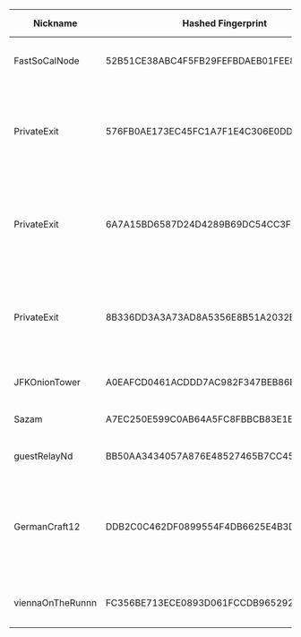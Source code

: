 | Nickname |  Hashed Fingerprint	| Or Addresses | Contact | Running | Flags | Last Seen | First Seen | Last Restarted | Advertised Bandwidth | Platform | Version | Version Status | Recommended Version | Verified hostnames | Exit policy |
|---|---|---|---|---|---|---|---|---|---|---|---|---|---|---|---|
|FastSoCalNode | 52B51CE38ABC4F5FB29FEFBDAEB01FEE862B18D6 | ["136.52.106.167:9001"] | tor[at]xerq.net | true | Running, V2Dir, Valid | 2025-10-15 12:00:00 | 2025-10-15 10:00:00 | 2025-10-15 08:57:04 | 0 | Tor 0.4.8.18 on FreeBSD | 0.4.8.18 | recommended | true | N/A | ["reject *:*"]|
|PrivateExit | 576FB0AE173EC45FC1A7F1E4C306E0DDFF71F6C4 | ["172.93.52.145:9001","[2602:ff16:1:1156::1]:9001"] | your-email@example.com | false | Exit, Running, V2Dir, Valid | 2025-10-15 11:00:00 | 2025-10-15 04:00:00 | 2025-10-15 03:01:33 | 0 | Tor 0.4.8.18 on Linux | 0.4.8.18 | recommended | true | N/A | ["reject 0.0.0.0/8:*","reject 169.254.0.0/16:*","reject 127.0.0.0/8:*","reject 192.168.0.0/16:*","reject 10.0.0.0/8:*","reject 172.16.0.0/12:*","reject 172.93.52.145:*","accept *:*"]|
|PrivateExit | 6A7A15BD6587D24D4289B69DC54CC3F823AB8EBA | ["104.225.221.195:9001","[2602:ff16:1:12ca::1]:9001"] | your-email@example.com | false | Exit, Running, V2Dir, Valid | 2025-10-15 11:00:00 | 2025-10-15 04:00:00 | 2025-10-15 03:01:35 | 0 | Tor 0.4.8.18 on Linux | 0.4.8.18 | recommended | true | N/A | ["reject 0.0.0.0/8:*","reject 169.254.0.0/16:*","reject 127.0.0.0/8:*","reject 192.168.0.0/16:*","reject 10.0.0.0/8:*","reject 172.16.0.0/12:*","reject 104.225.221.195:*","accept *:*"]|
|PrivateExit | 8B336DD3A3A73AD8A5356E8B51A2032E2DE74113 | ["104.225.223.97:9001","[2602:ff16:1:12a8::1]:9001"] | your-email@example.com | false | Exit, Running, V2Dir, Valid | 2025-10-15 11:00:00 | 2025-10-15 04:00:00 | 2025-10-15 03:01:31 | 0 | Tor 0.4.8.18 on Linux | 0.4.8.18 | recommended | true | N/A | ["reject 0.0.0.0/8:*","reject 169.254.0.0/16:*","reject 127.0.0.0/8:*","reject 192.168.0.0/16:*","reject 10.0.0.0/8:*","reject 172.16.0.0/12:*","reject 104.225.223.97:*","accept *:*"]|
|JFKOnionTower | A0EAFCD0461ACDDD7AC982F347BEB86BFCBD2A62 | ["162.120.71.95:443","[2a0a:8dc0:2060::a]:443"] | JOEBOES | true | Running, V2Dir, Valid | 2025-10-15 12:00:00 | 2025-10-15 04:00:00 | 2025-10-15 03:43:09 | 0 | Tor 0.4.8.19 on Linux | 0.4.8.19 | recommended | true | N/A | ["reject *:*"]|
|Sazam | A7EC250E599C0AB64A5FC8FBBCB83E1EABC7F4EA | ["91.98.34.161:9001","[2a01:4f8:c014:edbb::1]:9001"] | N/A | true | Running, V2Dir, Valid | 2025-10-15 12:00:00 | 2025-10-15 05:00:00 | 2025-10-15 04:07:05 | 0 | Tor 0.4.8.17 on Linux | 0.4.8.17 | recommended | true | ["static.161.34.98.91.clients.your-server.de"] | ["reject *:*"]|
|guestRelayNd | BB50AA3434057A876E48527465B7CC45F4ECEB4B | ["69.67.172.232:443"] | guest@email.com | true | Running, V2Dir, Valid | 2025-10-15 12:00:00 | 2025-10-15 05:00:00 | 2025-10-15 04:44:44 | 0 | Tor 0.4.8.19 on Linux | 0.4.8.19 | recommended | true | N/A | ["reject *:*"]|
|GermanCraft12 | DDB2C0C462DF0899554F4DB6625E4B3D5E71268C | ["136.243.210.20:443"] | ContactInfo email:knight AT germancraft dot net url:germancraft.net proof:dns-rsa abuse:knight AT germancraft dot net pgp:4cf76925833e2e24 twitter:knightyyyy1 btc:1MTXtuSCCTf6J3TiUnk1ePwgaHt9h6uQaU Updateofflinemasterkey:y sandbox:y os:Debian aesni:y autoupdate:y confmgmt:Ansible ciissversion:2 trafficacct:unmetered ciissversion:2 | true | Running, V2Dir, Valid | 2025-10-15 12:00:00 | 2025-10-15 01:00:00 | 2025-10-14 23:52:07 | 0 | Tor 0.4.8.19 on Linux | 0.4.8.19 | recommended | true | ["static.20.210.243.136.clients.your-server.de"] | ["reject *:*"]|
|viennaOnTheRunnn | FC356BE713ECE0893D061FCCDB96529214C4DCE0 | ["81.169.186.16:29003","[2a01:238:429c:9600:40e6:e961:9cf7:31d1]:29003"] | Mi Gibtsdonet <nobody AT example dot com> | true | Fast, Running, V2Dir, Valid | 2025-10-15 12:00:00 | 2025-10-15 03:00:00 | 2025-10-15 02:30:25 | 26518528 | Tor 0.4.8.12 on Linux | 0.4.8.12 | recommended | true | ["h2920043.stratoserver.net"] | ["reject *:*"]|
